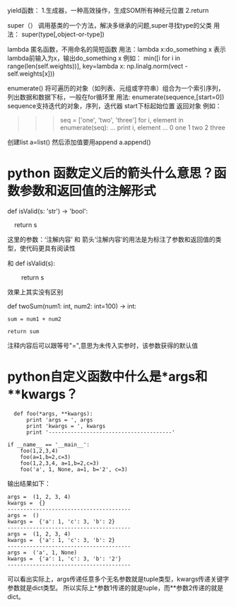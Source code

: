 yield函数：
1.生成器，一种高效操作，生成SOM所有神经元位置
2.return

super（）
调用基类的一个方法，解决多继承的问题,super寻找type的父类
用法：
super(type[,object-or-type])

lambda
匿名函数，不用命名的简短函数
用法：lambda x:do_something x
表示lambda前输入为x，输出do_something x
例如：
min([i for i in range(len(self.weights))],
                            key=lambda x: np.linalg.norm(vect - self.weights[x]))


enumerate()
将可遍历的对象（如列表、元组或字符串）组合为一个索引序列，列出数据和数据下标，一般在for循环里
用法:
enumerate(sequence,[start=0])
sequence支持迭代的对象，序列，迭代器
start下标起始位置
返回对象
例如：
>>>seq = ['one', 'two', 'three']
>>> for i, element in enumerate(seq):
...     print i, element
... 
0 one
1 two
2 three

创建list
a=list()
然后添加值要用append
a.append()


# python 函数定义后的箭头什么意思？函数参数和返回值的注解形式

def isValid(s: 'str') -> 'bool':

    return s

这里的参数：‘注解内容’ 和 箭头‘注解内容’的用法是为标注了参数和返回值的类型，使代码更具有阅读性

和 def isValid(s):

        return s

效果上其实没有区别

  def twoSum(num1: int, num2: int=100) -> int:
  
    sum = num1 + num2
    
    return sum
    
注释内容后可以跟等号"=",意思为未传入实参时，该参数获得的默认值


# python自定义函数中什么是*args和**kwargs？

      def foo(*args, **kwargs):
          print 'args = ', args
          print 'kwargs = ', kwargs
          print '---------------------------------------'

    if __name__ == '__main__':
        foo(1,2,3,4)
        foo(a=1,b=2,c=3)
        foo(1,2,3,4, a=1,b=2,c=3)
        foo('a', 1, None, a=1, b='2', c=3)

输出结果如下：

    args =  (1, 2, 3, 4) 
    kwargs =  {} 
    --------------------------------------- 
    args =  () 
    kwargs =  {'a': 1, 'c': 3, 'b': 2} 
    --------------------------------------- 
    args =  (1, 2, 3, 4) 
    kwargs =  {'a': 1, 'c': 3, 'b': 2} 
    --------------------------------------- 
    args =  ('a', 1, None) 
    kwargs =  {'a': 1, 'c': 3, 'b': '2'} 
    ---------------------------------------

可以看出实际上，args传递任意多个无名参数就是tuple类型，kwargs传递关键字参数就是dict类型。
所以实际上*参数1传递的就是tuple，而**参数2传递的就是dict。
